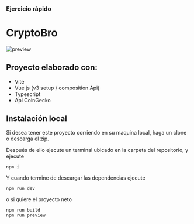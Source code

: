 
### Ejercicio rápido
# CryptoBro

![preview](https://i.imgur.com/0GNJgxF.png)

## Proyecto elaborado con:
- Vite
- Vue js (v3 setup / composition Api) 
- Typescript
- Api CoinGecko

## Instalación local
Si desea tener este proyecto corriendo en su maquina local, haga un clone o descarga el zip.

Después de ello ejecute un terminal ubicado en la carpeta del repositorio, y ejecute

```
npm i
```

Y cuando termine de descargar las dependencias ejecute

```
npm run dev
```
o si quiere el proyecto neto

```
npm run build
npm run preview
```
